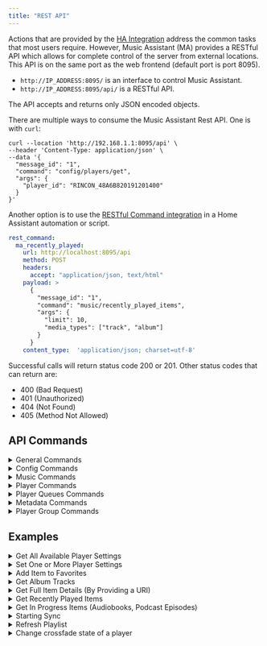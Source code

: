 ```yaml
---
title: "REST API"
---
```


Actions that are provided by the [HA Integration](integration/index.md) address the common tasks that most users require. However, Music Assistant (MA) provides a RESTful API which allows for complete control of the server from external locations. This API is on the same port as the web frontend (default port is port 8095). 

- `http://IP_ADDRESS:8095/` is an interface to control Music Assistant.
- `http://IP_ADDRESS:8095/api/` is a RESTful API.

The API accepts and returns only JSON encoded objects.

There are multiple ways to consume the Music Assistant Rest API. One is with `curl`:

```shell
curl --location 'http://192.168.1.1:8095/api' \
--header 'Content-Type: application/json' \
--data '{
  "message_id": "1",
  "command": "config/players/get",
  "args": {
    "player_id": "RINCON_48A6B820191201400"
  }
}'
```

Another option is to use the [RESTful Command integration](https://www.home-assistant.io/integrations/rest_command/) in a Home Assistant automation or script.

```yaml
rest_command:
  ma_recently_played:
    url: http://localhost:8095/api
    method: POST
    headers:
      accept: "application/json, text/html"
    payload: >
      {
        "message_id": "1",
        "command": "music/recently_played_items",
        "args": {
          "limit": 10,
          "media_types": ["track", "album"]
        }
      }
    content_type:  'application/json; charset=utf-8' 
```

Successful calls will return status code 200 or 201. Other status codes that can return are:

- 400 (Bad Request)
- 401 (Unauthorized)
- 404 (Not Found)
- 405 (Method Not Allowed)

## API Commands

<details><summary>General Commands</summary>
  
### Commands

| Command                            | Arguments                            |Description                          |
| ---------------------------------- | ------------------------------------ |------------------------------------ |
| info                               | Nil                    | Return Info of this server |
| providers/manifests                | Nil                    | Return all Provider manifests |
| providers/manifests/get            | domain                 | Return Provider manifests of single provider(domain) |
| providers                          | provider_type*         | Return all loaded/running Providers (instances), optionally filtered by ProviderType (all if omitted) |
| logging/get                        | Nil                    | Return the application log from file |

Optional arguments are indicated by an asterisk.

### Arguments
  
Argument types are as follows

| Argument        | Type            | Example           |Valid Options |
| --------------- | ----------------|------------------ |------------------ |
| domain          | string          | ?????             |     |
| provider_type   | string???       | ???????????       |

</details>

<details><summary>Config Commands</summary>

### Commands

| Command                            | Arguments                            |Description                           |
| ---------------------------------- | ------------------------------------ |------------------------------------- |
| config/providers                   |  Nil                                 |                                      |
| config/providers/get               |  instance_id                         | can be obtained from config/providers|
| config/providers/get_value         |  instance_id<br>key                  | can be obtained from config/providers|
| config/providers/reload            |  instance_id                         | can be obtained from config/providers|  
| config/players                     |  Nil                                 |                                      |
| config/players/get                 |  player_id                           | can be obtained from config/players  |
| config/players/get_value           |  player_id<br>key<br>unpack_splitted_values | unpack_splitted_values defaults to false if omitted  |
| config/players/save                |  player_id<br>values                 | can be obtained from config/players  |

Optional arguments are indicated by an asterisk.

### Arguments
  
Argument types are as follows

| Argument        | Type            | Example           |Valid Options |
| --------------- | ----------------|------------------ |------------------ |
| instance_id     | string          | tunein--DYnLmhQx  |     |
| key             | string          | domain            |     |
| player_id       | string          | ap4c1b86e07166    |     |
| unpack_splitted_values  | boolean | true | 
| values          | dict[str, ConfigValueType] | ??????????????????? | 

config/providers/get_entries
config/providers/save
config/providers/remove
config/players/remove
config/players/dsp/get
config/players/dsp/save
config/core
config/core/get
config/core/get_value
config/core/get_entries
config/core/save

</details>

<details><summary>Music Commands</summary>

### Commands

| Command         | Arguments                            |Description                          |
| --------------- | ------------------------------------ |------------------------------------ |
| music/sync      | media_types*<br>providers* |Start running the sync of (all or selected) musicproviders. If media_types or providers is omitted then all will be synced |
| music/synctasks | None |Return list of providers that are currently (scheduled for) syncing |
| music/search    | search_query<br>media_types*<br>limit*<br>library_only*  |Perform global search for media items on all providers. limit (per type) defaults to 25 if omitted. library_only defaults to false if omitted |
| music/browse    | path  |Browse a path of a Music provider  |
| music/recently_played_items| media_types*<br>limit* | Return a list of the last played items. limit defaults to 10 if omitted.  |
| music/in_progress_items    | media_types*<br>limit* |Return a list of the Audiobooks and Podcast Episodes that are in progress. limit defaults to 10 if omitted  |
| music/item_by_uri          | uri                                                     |Fetch MediaItem by uri |
| music/item                 | media_type<br>item_id<br>provider_instance_id_or_domain |Get single music item by id and media type.  |
| music/get_library_item     | media_type<br>item_id<br>provider_instance_id_or_domain |Get single library music item by id and media type  |
| music/favorites/add_item   | item |Add an item to the favorites  |
| music/favorites/remove_item| media_types<br>library_item |Remove (library) item from the favorites  |
| music/library/remove_item  | media_type<br>library_item_id |Remove item from the library. DESTRUCTIVE! Will remove the item and all dependants  |
| music/library/add_item     | item | Add item (uri or mediaitem) to the library |
| music/refresh_item         | media_item |Try to refresh a media item by requesting it's full object or search for substitutes  |
| music/mark_played          | media_item<br>fully_played*<br>seconds_played |Mark item as played in playlog. fully_played defaults to true if omitted  |
| music/mark_unplayed        | media_item |Mark item as unplayed in playlog |

Optional arguments are indicated by an asterisk. In all cases if media_type is optional then omitting it will return all types.

### Arguments

Argument types are as follows

| Argument        | Type            | Example           |Valid Options |
| --------------- | ----------------|------------------ |------------------ |
| media_type      | string          |artist             |track, artist, album, playlist, radio, audiobook, podcast, folder|
| media_types     | list of strings |["track", "album"] |track, artist, album, playlist, radio, audiobook, podcast, folder|
| providers       | list of strings |["spotify--XGURxcPP", "filesystem--1234"] |
| search_query    | string          |Queen |
| limit           | int             |10 |
| library_only    | boolean         |true |
| path            | string          |filesystem_smb--5iJ4npRi://folder/ABBA |
| uri             | string          |library://track/3205 |
| item_id         | string          |???????? |
| provider_instance_id_or_domain| string          |library|library, builtin |
| item            | string          |library://track/3205 | Any library or external URI
| library_item    | string          |library://track/3205 | Any library URI
| library_item_id | string          |library://track/3205 | Any library URI
| media_item      | string          | artist | track, artist, album, playlist, radio, audiobook, podcast
| fully_played    | boolean         | true | 
| seconds_played  | int             | 10 | 

#### Additional API Commands

music/{api_base}/count
music/{api_base}/library_items
music/{api_base}/get
music/{api_base}/get_{self.media_type}
music/{api_base}/add
music/{api_base}/update
music/{api_base}/remove
music/{api_base}/podcast_episodes
music/{api_base}/podcast_episode
music/{api_base}/podcast_versions
music/{api_base}/album_tracks
music/{api_base}/album_versions
music/{api_base}/audiobook_versions
music/{api_base}/track_versions
music/{api_base}/track_albums
music/{api_base}/preview
music/{api_base}/similar_tracks
music/{api_base}/create_playlist
music/playlists/playlist_tracks
music/playlists/add_playlist_tracks
music/playlists/remove_playlist_tracks
music/{api_base}/artist_albums
music/{api_base}/artist_tracks

</details>

<details><summary>Player Commands</summary>
<br>
All of these commands have an equivalent HA action and therefore these commands are not provided with any further details 
<br><br>
players/cmd/sync<br>players/cmd/unsync<br>players/cmd/sync_many<br>players/cmd/unsync_many<br>players/all<br>players/player_controls<br>players/get<br>players/get_by_name<br>players/cmd/stop<br>players/cmd/play<br>players/cmd/pause<br>players/cmd/play_pause<br>players/cmd/seek<br>players/cmd/next<br>players/cmd/previous<br>players/cmd/power<br>players/cmd/volume_set<br>players/cmd/volume_up<br>players/cmd/volume_down<br>players/cmd/group_volume<br>players/cmd/group_volume_up<br>players/cmd/group_volume_down<br>players/cmd/volume_mute<br>players/cmd/play_announcement<br>players/cmd/select_source<br>players/cmd/group<br>players/cmd/group_many<br>players/cmd/ungroup<br>players/cmd/ungroup_many
  
</details>

<details><summary>Player Queues Commands</summary>

### Commands

| Command                            | Arguments                            |Description                          |
| ---------------------------------- | ------------------------------------ |------------------------------------ |
| player_queues/get_active_queue     | player_id                            | Return queue details for a player (including queue_id) |
| player_queues/items                | queue_id<br>limit*<br>offset*        | Return list of items in the queue |
| player_queues/get                  | queue_id                             | Returns current and next item in the queue |
| player_queues/all                  | Nil                                  | Return queue details for all players |
| player_queues/dont_stop_the_music  | queue_id<br>dont_stop_the_music_enabled  |   |
| player_queues/move_item            | queue_id<br>queue_item_id<br>pos_shift*  | Return list of items in the queue |
| player_queues/delete_item          | queue_id<br>item_id_or_index         | Return list of items in the queue |
| player_queues/play_index           | queue_id<br>index<br>seek_position*<br>fade_in*<br>debounce*        | Return list of items in the queue |

Optional arguments are indicated by an asterisk.

### Arguments
  
Argument types are as follows

| Argument        | Type            | Example           |Valid Options |
| --------------- | ----------------|------------------ |------------------ |
| player_id       | string          | b8:27:eb:8a:b8:8e | valid player id as shown on the settings page for the player |
| queue_id        | string          | b8:27:eb:8a:b8:8e | will be the same as the player_id unless the player is grouped
| limt            | int             | 20                | limit defaults to 500 if omitted
| offset          | int             | 10                | offset defaults to 0 if omitted
| dont_stop_the_music_enabled | boolean | true          |   |
| queue_item_id   | string          | 69844735907648deaca0ce36b972023e | can be obtained via player_queues/get |
| pos_shift       | int             | 3                 | pos_shift defaults to 1 if omitted
| item_id_or_index| int or string   | 10                | item_id is the queue_item_id which can be obtained via player_queues/get
| index           | int or string   | 10                | 
| seek_position   | int             | 50000             | a value in milliseconds. defaults to 0 if omitted |
| fade_in         | boolean         | true              | defaults to false if omitted  |
| debounce        | boolean         | true              | defaults to false if omitted  |

<br>
All of these commands have an equivalent HA action and therefore these commands are not provided with any further details 
<br><br>

player_queues/shuffle<br>
player_queues/repeat<br>
player_queues/play_media<br>
player_queues/clear<br>
player_queues/stop<br>
player_queues/play<br>
player_queues/pause<br>
player_queues/play_pause<br>
player_queues/next<br>
player_queues/previous<br>
player_queues/skip<br>
player_queues/seek<br>
player_queues/resume<br>
player_queues/transfer

</details>

<details><summary>Metadata Commands</summary>

### Commands

| Command                                 | Arguments                            |Description                          |
| --------------------------------------- | ------------------------------------ |------------------------------------ |
| metadata/set_default_preferred_language | lang | Set the (default) preferred language. |
| metadata/update_metadata                | item<br>force_refresh* | Get/update extra/enhanced metadata for/on given MediaItem. force_refresh defaults to false if omitted |

Optional arguments are indicated by an asterisk.

### Arguments

Argument types are as follows

| Argument        | Type            | Example           |Valid Options |
| --------------- | ----------------|------------------ |------------------ |
| lang            | string          | en_AU             | Must be a valid locale identifier that has been configured in Music Assistant|
| item            | string          | ???????????       |
| force_refresh   | boolean         | true              | 

</details>

<details><summary>Player Group Commands</summary>

### Commands

| Command                                 | Arguments                            |Description                          |
| --------------------------------------- | ------------------------------------ |------------------------------------ |
|  player_group/create | group_type<br>name<br>members<br>dynamic | Create a player group |

### Arguments

Argument types are as follows

| Argument        | Type            | Example           |Valid Options      |
| --------------- | ----------------|------------------ |------------------ |
| group_type      | string          | UNIVERSAL         | UNIVERSAL, AIRPLAY, SLIMPROTO, SNAPCAST|
| name            | string          | Upstairs Group    |
| members         | list of strings | ["3571d082-16ee5c32", "ap4c1686e07166"]| valid player id as shown on the settings page for the player
| dynamic         | boolean         | true              | 

</details>

## Examples

<details><summary>Get All Available Player Settings</summary>

```
curl --location 'http://192.168.1.1:8095/api' \
--header 'Content-Type: application/json' \
--data '{
  "message_id": "1",
  "command": "config/players/get",
  "args": {
    "player_id": "RINCON_48A6B820191201400"
  }
}'
```
```
rest_command:
  ma_get_player_settings:
    url: http://d5369777-music-assistant-beta:8095/api
    method: POST
    headers:
      accept: "application/json, text/html"
    payload: >
      {
        "message_id": "1",
        "command": "config/players/get",
        "args": {
          "player_id": "{{ player_id }}"
        }
      }
    content_type:  'application/json; charset=utf-8'
```

</details>

<details><summary>Set One or More Player Settings</summary>

```
curl --location 'http://192.168.1.1:8095/api' \
--header 'Content-Type: application/json' \
--data '{
  "message_id": "1",
  "command": "config/players/save",
  "args": {
    "player_id": "RINCON_48A6B820191201400",
    "values": {
        "airplay_mode": true
    }
  }
}'
```
```
rest_command:
  ma_set_player_settings:
    url: http://d5369777-music-assistant-beta:8095/api
    method: POST
    headers:
      accept: "application/json, text/html"
    payload: >
      {
        "message_id": "1",
        "command": "config/players/save",
        "args": {
          "player_id": "{{ player_id }}",
          "values": {{ values|to_json }}
        }
      }
    content_type:  'application/json; charset=utf-8'
```

</details>

<details><summary>Add Item to Favorites</summary>

item needs to be a URI or share URL

```
curl --location 'http://192.168.1.1:8095/api' \
--header 'Content-Type: application/json' \
--data '{
  "message_id": "1",
  "command": "music/favorites/add_item",
  "args": {
    "item": "spotify://track/1234567"
  }
}'
```
</details>

<details><summary>Get Album Tracks</summary>

```
curl --location 'http://192.168.1.1:8095/api' \
--header 'Content-Type: application/json' \
--data '{
  "message_id": "1",
  "command": "music/albums/album_tracks",
  "args": {
    "item_id": "1",
    "provider_instance_id_or_domain": "library",
    "in_library_only": true
  }
}'
```
```
rest_command:
  ma_album_tracks:
    url: http://d5369777-music-assistant-beta:8095/api
    method: POST
    headers:
      accept: "application/json, text/html"
    payload: >
      {
        "message_id": "1",
        "command": "music/albums/album_tracks",
        "args": {
          "item_id": "{{ item_id }}",
          "provider_instance_id_or_domain": "{{ provider_instance_id_or_domain }}",
          "in_library_only": {{ in_library_only }}
        }
      }
    content_type:  'application/json; charset=utf-8'
```
</details>

<details><summary>Get Full Item Details (By Providing a URI)</summary>

```
curl --location 'http://192.168.1.1:8095/api' \
--header 'Content-Type: application/json' \
--data '{
  "message_id": "1",
  "command": "music/item_by_uri",
  "args": {
    "uri": "spotify://track/1234"
  }
}'
```
</details>

<details><summary>Get Recently Played Items</summary>

limit and media_types are optional
```
curl --location 'http://192.168.1.1:8095/api' \
--header 'Content-Type: application/json' \
--data '{
  "message_id": "1",
  "command": "music/recently_played_items",
  "args": {
    "limit": 10,
    "media_types": ["track", "album"]
  }
}'
```
</details>

<details><summary>Get In Progress Items (Audiobooks, Podcast Episodes)</summary>

Return a list of the Audiobooks and PodcastEpisodes that are in progress.
limit is optional
```
curl --location 'http://192.168.1.1:8095/api' \
--header 'Content-Type: application/json' \
--data '{
  "message_id": "1",
  "command": "music/in_progress_items",
  "args": {
    "limit": 10
  }
}'
```
</details>

<details><summary>Starting Sync</summary>

Start running the sync of (all or selected) musicproviders.
  media_types: only sync these media types. None for all.
  providers: only sync these provider instances. None for all.
```
curl --location 'http://192.168.1.1:8095/api' \
--header 'Content-Type: application/json' \
--data '{
  "message_id": "1",
  "command": "music/sync",
  "args": {
    "media_types": ["track", "album"],
    "providers": ["filesystem--1234"]
  }
}'
```
</details>

<details><summary>Refresh Playlist</summary>

```
rest_command:
  ma_refresh_playlist:
    url: http://localhost:8095/api
    method: POST
    headers:
      accept: "application/json, text/html"
    payload: >
      {
        "message_id": "1",
        "command": "music/playlists/playlist_tracks",
        "args": {
          "item_id": "1234",
          "provider_instance_or_domain": "builtin",
          "force_refresh": true
        }
      }
    content_type:  'application/json; charset=utf-8'
```
</details>


<details><summary>Change crossfade state of a player</summary>

player_id can be found at the top of the individual player settings

```
rest_command:
  ma_set_player_settings:
    url: http://localhost:8095/api
    method: POST
    headers:
      accept: "application/json, text/html"
    payload: >
      {
        "message_id": "1",
        "command": "config/players/save",
        "args": {
          "player_id": "b8:27:eb:8a:b8:8e",
          "values": {
            "crossfade": true
          }
        }
      }
    content_type:  'application/json; charset=utf-8'
```
</details>

